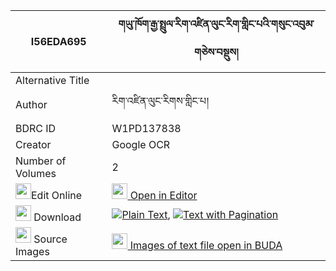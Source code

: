 |I56EDA695|གཡུ་ཁོག་རྒྱ་སྤྲུལ་རིག་འཛིན་ལུང་རིག་གླིང་པའི་གསུང་འབུམ་གཅེས་བསྡུས། 
| --- | --- 
|Alternative Title |
|Author| རིག་འཛིན་ལུང་རིགས་གླིང་པ།
|BDRC ID | W1PD137838
|Creator | Google OCR
|Number of Volumes| 2
|<img width="25" src="https://img.icons8.com/color/25/000000/edit-property.png">Edit Online| [<img width="25" src="https://avatars.githubusercontent.com/u/45091458?s=200&v=4"> Open in Editor](http://editor.openpecha.org/I56EDA695)
|<img width="25" src="https://img.icons8.com/fluent/48/000000/download-2.png"/>  Download | [![](https://img.icons8.com/color/20/000000/txt.png)Plain Text](https://github.com/Openpecha/I56EDA695/releases/download/v2/yu_khok_gya_trul_rigdzin_lung__plain_I56EDA695.zip), [![](https://img.icons8.com/color/20/000000/txt.png)Text with Pagination](https://github.com/Openpecha/I56EDA695/releases/download/v2/yu_khok_gya_trul_rigdzin_lung__pages_I56EDA695.zip)
|<img width="25" src="https://img.icons8.com/plasticine/100/000000/pictures-folder.png"/>  Source Images | [<img width="25" src="https://library.bdrc.io/icons/BUDA-small.svg"> Images of text file open in BUDA](https://library.bdrc.io/show/bdr:W1PD137838)